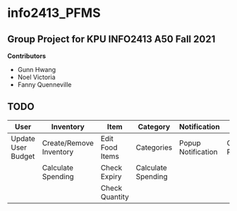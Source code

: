 # info2413_PFMS

## Group Project for KPU INFO2413 A50 Fall 2021
**Contributors**
- Gunn Hwang
- Noel Victoria
- Fanny Quenneville

## TODO
| User | Inventory | Item | Category | Notification | Report | Utilities |
| ----------- | ----------- | ----------- | ----------- | ----------- | ----------- | ----------- |
| Update User Budget| Create/Remove Inventory | Edit Food Items| Categories | Popup Notification | Generate Reports | Check Current Date |
| | Calculate Spending | Check Expiry | Calculate Spending | | | |
| | | Check Quantity | | | | |


